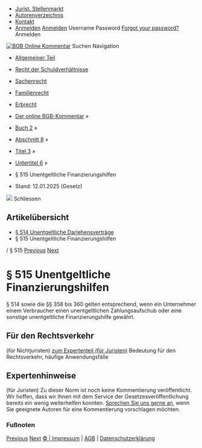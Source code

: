   * [Jurist. Stellenmarkt](https://bgb.kommentar.de/Buch-2/Abschnitt-8/Titel-3/Untertitel-6/</job-board> "Jurist. Stellenmarkt")
  * [Autorenverzeichnis](https://bgb.kommentar.de/Buch-2/Abschnitt-8/Titel-3/Untertitel-6/</Autorenverzeichnis> "Autorenverzeichnis")
  * [Kontakt](https://bgb.kommentar.de/Buch-2/Abschnitt-8/Titel-3/Untertitel-6/</Kontakt>)
  * [Anmelden](https://bgb.kommentar.de/Buch-2/Abschnitt-8/Titel-3/Untertitel-6/<#login> "show login form") [Anmelden](https://bgb.kommentar.de/Buch-2/Abschnitt-8/Titel-3/Untertitel-6/<#> "hide login form") Username Password
[Forgot your password?](https://bgb.kommentar.de/Buch-2/Abschnitt-8/Titel-3/Untertitel-6/</user/forgotpassword>) Anmelden 


[![BGB Online Kommentar](https://bgb.kommentar.de/extension/bgb/design/bgb/images/logo.png)](https://bgb.kommentar.de/Buch-2/Abschnitt-8/Titel-3/Untertitel-6/</> "BGB Online Kommentar")
Suchen
Navigation
  * [Allgemeiner Teil](https://bgb.kommentar.de/Buch-2/Abschnitt-8/Titel-3/Untertitel-6/</Buch-1>)
  * [Recht der Schuldverhältnisse](https://bgb.kommentar.de/Buch-2/Abschnitt-8/Titel-3/Untertitel-6/</Buch-2>)
  * [Sachenrecht](https://bgb.kommentar.de/Buch-2/Abschnitt-8/Titel-3/Untertitel-6/</Buch-3>)
  * [Familienrecht](https://bgb.kommentar.de/Buch-2/Abschnitt-8/Titel-3/Untertitel-6/</Buch-4>)
  * [Erbrecht](https://bgb.kommentar.de/Buch-2/Abschnitt-8/Titel-3/Untertitel-6/</Buch-5>)


  * [Der online BGB-Kommentar](https://bgb.kommentar.de/Buch-2/Abschnitt-8/Titel-3/Untertitel-6/</>) »
  * [Buch 2](https://bgb.kommentar.de/Buch-2/Abschnitt-8/Titel-3/Untertitel-6/</Buch-2>) »
  * [Abschnitt 8](https://bgb.kommentar.de/Buch-2/Abschnitt-8/Titel-3/Untertitel-6/</Buch-2/Abschnitt-8>) »
  * [Titel 3](https://bgb.kommentar.de/Buch-2/Abschnitt-8/Titel-3/Untertitel-6/</Buch-2/Abschnitt-8/Titel-3>) »
  * [Untertitel 6](https://bgb.kommentar.de/Buch-2/Abschnitt-8/Titel-3/Untertitel-6/</Buch-2/Abschnitt-8/Titel-3/Untertitel-6>) »
  * § 515 Unentgeltliche Finanzierungshilfen 
  * Stand: 12.01.2025 (Gesetz) 


![](https://vg01.met.vgwort.de/na/1c9909529ead4f509072c06d9081a7d5)
Schliessen 
## Artikelübersicht
  * [ § 514 Unentgeltliche Darlehensverträge ](https://bgb.kommentar.de/Buch-2/Abschnitt-8/Titel-3/Untertitel-6/</Buch-2/Abschnitt-8/Titel-3/Untertitel-6/Unentgeltliche-Darlehensvertraege>)
  * § 515 Unentgeltliche Finanzierungshilfen 


/ § 515 
[Previous](https://bgb.kommentar.de/Buch-2/Abschnitt-8/Titel-3/Untertitel-6/</Buch-2/Abschnitt-8/Titel-3/Untertitel-6/Unentgeltliche-Darlehensvertraege> "§ 514 Unentgeltliche Darlehensverträge") [Next](https://bgb.kommentar.de/Buch-2/Abschnitt-8/Titel-3/Untertitel-6/</Buch-2/Abschnitt-8/Titel-4/Begriff-der-Schenkung> "§ 516 Begriff der Schenkung")
# § 515 Unentgeltliche Finanzierungshilfen
§ 514 sowie die §§ 358 bis 360 gelten entsprechend, wenn ein Unternehmer einem Verbraucher einen unentgeltlichen Zahlungsaufschub oder eine sonstige unentgeltliche Finanzierungshilfe gewährt.
## Für den Rechtsverkehr 
(für Nichtjuristen)
[zum Expertenteil (für Juristen)](https://bgb.kommentar.de/Buch-2/Abschnitt-8/Titel-3/Untertitel-6/<#expertenhinweise>)
Bedeutung für den Rechtsverkehr, häufige Anwendungsfälle
## Expertenhinweise
(für Juristen)
Zu dieser Norm ist noch keine Kommentierung veröffentlicht. Wir hoffen, dass wir Ihnen mit dem Service der Gesetzesveröffentlichung bereits ein wenig weiterhelfen konnten. [Sprechen Sie uns gerne an](https://bgb.kommentar.de/Buch-2/Abschnitt-8/Titel-3/Untertitel-6/</Kontakt>), wenn Sie geeignete Autoren für eine Kommentierung vorschlagen möchten. 
### Fußnoten
[Previous](https://bgb.kommentar.de/Buch-2/Abschnitt-8/Titel-3/Untertitel-6/</Buch-2/Abschnitt-8/Titel-3/Untertitel-6/Unentgeltliche-Darlehensvertraege> "§ 514 Unentgeltliche Darlehensverträge") [Next](https://bgb.kommentar.de/Buch-2/Abschnitt-8/Titel-3/Untertitel-6/</Buch-2/Abschnitt-8/Titel-4/Begriff-der-Schenkung> "§ 516 Begriff der Schenkung")
[© | Impressum](https://bgb.kommentar.de/Buch-2/Abschnitt-8/Titel-3/Untertitel-6/</Kontakt>) | [AGB](https://bgb.kommentar.de/Buch-2/Abschnitt-8/Titel-3/Untertitel-6/</AGB>) | [Datenschutzerklärung](https://bgb.kommentar.de/Buch-2/Abschnitt-8/Titel-3/Untertitel-6/</Datenschutzerklaerung-fuer-Leser>)
